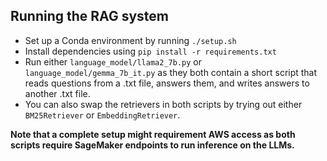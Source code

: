 ## Running the RAG system

- Set up a Conda environment by running `./setup.sh`
- Install dependencies using `pip install -r requirements.txt`
- Run either `language_model/llama2_7b.py` or `language_model/gemma_7b_it.py` as they both contain a short script that reads questions from a .txt file, answers them, and writes answers to another .txt file.
- You can also swap the retrievers in both scripts by trying out either `BM25Retriever` or `EmbeddingRetriever`.

**Note that a complete setup might requirement AWS access as both scripts require SageMaker endpoints to run inference on the LLMs.**
